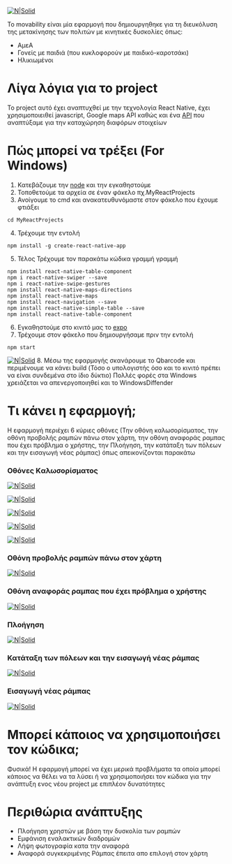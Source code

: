 [![N|Solid](https://zogasmybio.000webhostapp.com/Movability/sLogo.png)](https://zogasmybio.000webhostapp.com/Movability/)

Το movability είναι μία εφαρμογή που δημιουργηθηκε για τη διευκόλυση της μετακίνησης των πολιτών με κινητικές δυσκολίες όπως:
  - ΑμεΑ
  - Γονείς με παιδιά (που κυκλοφορούν με παιδικό-καροτσάκι)
  - Ηλικιωμένοι
# Λίγα λόγια για το project
Το project αυτό έχει αναπτυχθεί με την τεχνολογία React Native, έχει χρησιμοποιειθεί javascript, Google maps API καθώς και ένα [API](https://github.com/Crowdhackathon-SmartCity2/movability-webpage/tree/master/Desktop/gitporject/ReactAPI) που αναπτύξαμε για την καταχώρηση διαφόρων στοιχείων

# Πώς μπορεί να τρέξει (For Windows)

1. Κατεβάζουμε την [node](https://nodejs.org/en/download/) και την εγκαθηστούμε
2. Τοποθετούμε τα αρχεία σε έναν φάκελο πχ.MyReactProjects
3. Ανοίγουμε το cmd και ανακατευθυνόμαστε στον φάκελο που έχουμε φτιάξει
```
cd MyReactProjects
```
4. Τρέχουμε την εντολή 
```
npm install -g create-react-native-app
```
5. Τέλος Τρέχουμε τον παρακάτω κώδικα γραμμή γραμμή
```
npm install react-native-table-component
npm i react-native-swiper --save
npm i react-native-swipe-gestures
npm install react-native-maps-directions
npm install react-native-maps
npm install react-navigation --save
npm install react-native-simple-table --save
npm install react-native-table-component
```
6. Εγκαθηστούμε στο κινιτό μας το [expo](https://expo.io)
7. Τρέχουμε στον φάκελο που δημιουργήσαμε πριν την εντολή
```
npm start
```
[![N|Solid](https://user-images.githubusercontent.com/14971968/30291220-c6fdef38-96f7-11e7-98d3-3b5952f56bfd.png)](https://user-images.githubusercontent.com/14971968/30291220-c6fdef38-96f7-11e7-98d3-3b5952f56bfd.png)
8. Μέσω της εφαρμογής σκανάρουμε το Qbarcode και περιμένουμε να κάνει build (Τόσο ο υπολογιστής όσο και το κινιτό πρέπει να είναι συνδεμένα στο ίδιο δύκτιο)
Πολλές φορές στα Windows χρειάζεται να απενεργοποιηθεί και το WindowsDiffender

# Τι κάνει η εφαρμογή;
Η εφαρμογή περιέχει 6 κύριες οθόνες (Την οθόνη καλωσορίσματος, την οθόνη προβολής ραμπών πάνω στον χάρτη, την οθόνη αναφοράς ραμπας που έχει πρόβλημα ο χρήστης, την Πλοήγηση, την κατάταξη των πόλεων και την εισαγωγή νέας ράμπας) όπως απεικονίζονται παρακάτω
### Oθόνες Kαλωσορίσματος
[![N|Solid](http://zogasmybio.000webhostapp.com/Screenshots/1.jpg)](http://zogasmybio.000webhostapp.com/Screenshots/1.jpg)

[![N|Solid](http://zogasmybio.000webhostapp.com/Screenshots/2.jpg)](http://zogasmybio.000webhostapp.com/Screenshots/2.jpg)

[![N|Solid](http://zogasmybio.000webhostapp.com/Screenshots/3.jpg)](http://zogasmybio.000webhostapp.com/Screenshots/3.jpg)

[![N|Solid](http://zogasmybio.000webhostapp.com/Screenshots/4.jpg)](http://zogasmybio.000webhostapp.com/Screenshots/4.jpg)

[![N|Solid](http://zogasmybio.000webhostapp.com/Screenshots/5.jpg)](http://zogasmybio.000webhostapp.com/Screenshots/5.jpg)

### Οθόνη προβολής ραμπών πάνω στον χάρτη

[![N|Solid](http://zogasmybio.000webhostapp.com/Screenshots/6.jpg)](http://zogasmybio.000webhostapp.com/Screenshots/6.jpg)

### Οθόνη αναφοράς ραμπας που έχει πρόβλημα ο χρήστης

[![N|Solid](http://zogasmybio.000webhostapp.com/Screenshots/7.jpg)](http://zogasmybio.000webhostapp.com/Screenshots/7.jpg)

### Πλοήγηση

[![N|Solid](http://zogasmybio.000webhostapp.com/Screenshots/12.jpg)](http://zogasmybio.000webhostapp.com/Screenshots/12.jpg)

### Κατάταξη των πόλεων και την εισαγωγή νέας ράμπας

[![N|Solid](http://zogasmybio.000webhostapp.com/Screenshots/13.jpg)](http://zogasmybio.000webhostapp.com/Screenshots/13.jpg)

### Εισαγωγή νέας ράμπας

[![N|Solid](http://zogasmybio.000webhostapp.com/Screenshots/14.jpg)](http://zogasmybio.000webhostapp.com/Screenshots/14.jpg)

# Μπορεί κάποιος να χρησιμοποιήσει τον κώδικα;
Φυσικά! Η εφαρμογή μπορεί να έχει μερικά προβλήματα τα οποία μπορεί κάποιος να θέλει να τα λύσει ή να χρησιμοποιήσει τον κώδικα για την ανάπτυξη ενος νέου project με επιπλέον δυνατότητες

# Περιθώρια ανάπτυξης

- Πλοήγηση χρηστών με βάση την δυσκολία των ραμπών
- Εμφάνιση εναλακτικών διαδρομών
- Λήψη φωτογραφία κατα την αναφορά
- Αναφορά συγκεκριμένης Ράμπας έπειτα απο επιλογή στον χάρτη
